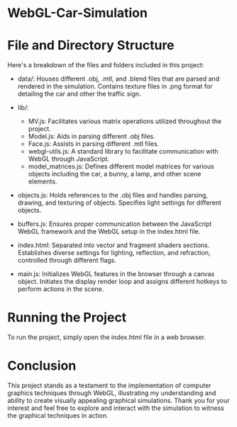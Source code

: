 # WebGL-Car-Simulation
# File and Directory Structure
Here's a breakdown of the files and folders included in this project:

- data/: Houses different .obj, .mtl, and .blend files that are parsed and rendered in the simulation.
Contains texture files in .png format for detailing the car and other the traffic sign.

- lib/:
  - MV.js: Facilitates various matrix operations utilized throughout the project.
  - Model.js: Aids in parsing different .obj files.
  - Face.js: Assists in parsing different .mtl files.
  - webgl-utils.js: A standard library to facilitate communication with WebGL through JavaScript.
  - model_matrices.js: Defines different model matrices for various objects including the car, a bunny, a lamp, and other scene elements.

- objects.js: Holds references to the .obj files and handles parsing, drawing, and texturing of objects. Specifies light settings for different objects.

- buffers.js: Ensures proper communication between the JavaScript WebGL framework and the WebGL setup in the index.html file.

- index.html: Separated into vector and fragment shaders sections. Establishes diverse settings for lighting, reflection, and refraction, controlled through different flags.

- main.js: Initializes WebGL features in the browser through a canvas object. Initiates the display render loop and assigns different hotkeys to perform actions in the scene.

# Running the Project
To run the project, simply open the index.html file in a web browser.

# Conclusion
This project stands as a testament to the implementation of computer graphics techniques through WebGL, illustrating my understanding and ability to create visually appealing graphical simulations. Thank you for your interest and feel free to explore and interact with the simulation to witness the graphical techniques in action.
